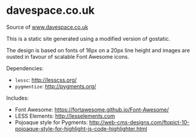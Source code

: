 # davespace.co.uk
Source of www.davespace.co.uk

This is a static site generated using a modified version of gostatic.

The design is based on fonts of 16px on a 20px line height and images are ousted in favour of scalable Font Awesome icons.

Dependencies:
* `lessc`: http://lesscss.org/
* `pygmentize`: http://pygments.org/

Includes:
* Font Awesome: https://fortawesome.github.io/Font-Awesome/
* LESS Elements: http://lesselements.com
* Pojoaque style for Pygments: http://web-cms-designs.com/ftopict-10-pojoaque-style-for-highlight-js-code-highlighter.html
